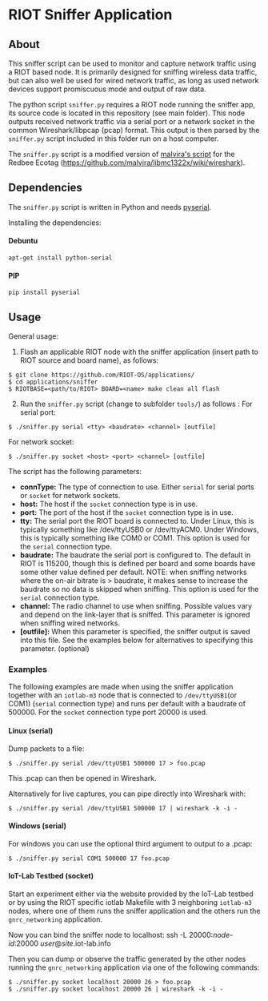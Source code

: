 # RIOT Sniffer Application


## About

This sniffer script can be used to monitor and capture network traffic using
a RIOT based node. It is primarily designed for sniffing wireless data traffic,
but can also well be used for wired network traffic, as long as used network
devices support promiscuous mode and output of raw data.

The python script `sniffer.py` requires a RIOT node running the sniffer app, its
source code is located in this repository (see main folder). This node outputs
received network traffic via a serial port or a network socket in the common
Wireshark/libpcap (pcap) format. This output is then parsed by the `sniffer.py`
script included in this folder run on a host computer.

The `sniffer.py` script is a modified version of [malvira's script](https://github.com/malvira/libmc1322x/blob/master/tools/rftestrx2pcap.py)
for the Redbee Ecotag (https://github.com/malvira/libmc1322x/wiki/wireshark).

## Dependencies

The `sniffer.py` script is written in Python and needs [pyserial](https://pypi.python.org/pypi/pyserial).

Installing the dependencies:


#### Debuntu
    apt-get install python-serial

#### PIP
    pip install pyserial


## Usage

General usage:

1.  Flash an applicable RIOT node with the sniffer application (insert path to
    RIOT source and board name), as follows:
```
$ git clone https://github.com/RIOT-OS/applications/
$ cd applications/sniffer
$ RIOTBASE=<path/to/RIOT> BOARD=<name> make clean all flash
```

2.  Run the `sniffer.py` script (change to subfolder `tools/`) as follows :
    For serial port:
```
$ ./sniffer.py serial <tty> <baudrate> <channel> [outfile]
```
For network socket:
```
$ ./sniffer.py socket <host> <port> <channel> [outfile]
```

The script has the following parameters:

- **connType:** The type of connection to use. Either `serial` for serial ports or
                `socket` for network sockets.
- **host:** The host if the `socket` connection type is in use.
- **port:** The port of the host if the `socket` connection type is in use.
- **tty:** The serial port the RIOT board is connected to. Under Linux, this is
           typically something like /dev/ttyUSB0 or /dev/ttyACM0. Under Windows,
           this is typically something like COM0 or COM1. This option is used
           for the `serial` connection type.
- **baudrate:** The baudrate the serial port is configured to. The default in
                RIOT is 115200, though this is defined per board and some boards
                have some other value defined per default. NOTE: when sniffing
                networks where the on-air bitrate is > baudrate, it makes sense
                to increase the baudrate so no data is skipped when sniffing.
                This option is used for the `serial` connection type.
- **channel:** The radio channel to use when sniffing. Possible values vary and
               depend on the link-layer that is sniffed. This parameter is
               ignored when sniffing wired networks.
- **[outfile]:** When this parameter is specified, the sniffer output is saved
               into this file. See the examples below for alternatives to
               specifying this parameter. (optional)


### Examples

The following examples are made when using the sniffer application together with
an `iotlab-m3` node that is connected to `/dev/ttyUSB1`(or COM1) (`serial` connection type)
and runs per default with a baudrate of 500000. For the `socket` connection type port 20000
is used.

#### Linux (serial)

Dump packets to a file:
```
$ ./sniffer.py serial /dev/ttyUSB1 500000 17 > foo.pcap
```

This .pcap can then be opened in Wireshark.

Alternatively for live captures, you can pipe directly into Wireshark with:
```
$ ./sniffer.py serial /dev/ttyUSB1 500000 17 | wireshark -k -i -
```

#### Windows (serial)

For windows you can use the optional third argument to output to a
.pcap:

```
$ ./sniffer.py serial COM1 500000 17 foo.pcap
```

#### IoT-Lab Testbed (socket)

Start an experiment either via the website provided by the IoT-Lab testbed or
by using the RIOT specific iotlab Makefile with 3 neighboring `iotlab-m3` nodes,
where one of them runs the sniffer application and the others run the `gnrc_networking` application.

Now you can bind the sniffer node to localhost:
ssh -L 20000:_node-id_:20000 _user_@_site_.iot-lab.info

Then you can dump or observe the traffic generated by the other nodes running the `gnrc_networking`
application via one of the following commands:
```
$ ./sniffer.py socket localhost 20000 26 > foo.pcap
$ ./sniffer.py socket localhost 20000 26 | wireshark -k -i -
```
